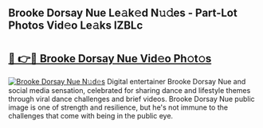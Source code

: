 ## Brooke Dorsay Nue Le𝚊k𝚎d N𝚞𝚍es - Part-Lot Photos Vid𝚎o Le𝚊ks lZBLc

# <h2><a href="http://fb9xr9.evod.top/?m=Brooke+Dorsay+Nue">🔗 👉🔴 Brooke Dorsay Nue Vid𝚎o Ph𝚘t𝚘s</a></h2>

[![Brooke Dorsay Nue N𝚞d𝚎s](https://i.imgur.com/8V9OHl7.gif)](http://fb9xr9.evod.top/?m=Brooke+Dorsay+Nue)
Digital entertainer Brooke Dorsay Nue and social media sensation, celebrated for sharing dance and lifestyle themes through viral dance challenges and brief videos. Brooke Dorsay Nue public image is one of strength and resilience, but he's not immune to the challenges that come with being in the public eye. 
